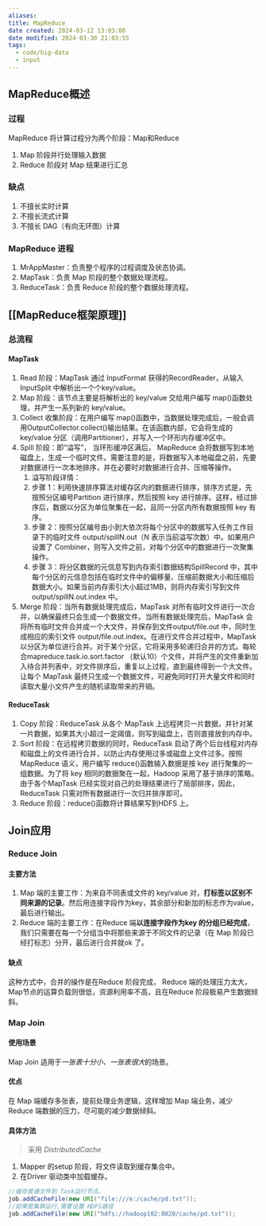```yaml
---
aliases: 
title: MapReduce
date created: 2024-03-12 13:03:00
date modified: 2024-03-30 21:03:55
tags:
  - code/big-data
  - input
---
```

## MapReduce概述
### 过程
MapReduce 将计算过程分为两个阶段：Map和Reduce
1. Map 阶段并行处理输入数据
2. Reduce 阶段对 Map 结果进行汇总
### 缺点
1. 不擅长实时计算
2. 不擅长流式计算
3. 不擅长 DAG（有向无环图）计算

### MapReduce 进程
1. MrAppMaster：负责整个程序的过程调度及状态协调。
2. MapTask：负责 Map 阶段的整个数据处理流程。
3. ReduceTask：负责 Reduce 阶段的整个数据处理流程。

## [[MapReduce框架原理]]
### 总流程
#### MapTask
1. Read 阶段：MapTask 通过 InputFormat 获得的RecordReader，从输入InputSplit 中解析出一个个key/value。
2. Map 阶段：该节点主要是将解析出的 key/value 交给用户编写 map()函数处理，并产生一系列新的 key/value。
3. Collect 收集阶段：在用户编写 map()函数中，当数据处理完成后，一般会调用OutputCollector.collect()输出结果。在该函数内部，它会将生成的 key/value 分区（调用Partitioner），并写入一个环形内存缓冲区中。
4. Spill 阶段：即“溢写”， 当环形缓冲区满后， MapReduce 会将数据写到本地磁盘上，生成一个临时文件。需要注意的是，将数据写入本地磁盘之前，先要对数据进行一次本地排序，并在必要时对数据进行合并、压缩等操作。
	1. 溢写阶段详情：
	2. 步骤 1：利用快速排序算法对缓存区内的数据进行排序，排序方式是，先按照分区编号Partition 进行排序，然后按照 key 进行排序。这样，经过排序后，数据以分区为单位聚集在一起，且同一分区内所有数据按照 key 有序。
	3. 步骤 2：按照分区编号由小到大依次将每个分区中的数据写入任务工作目录下的临时文件 output/spillN.out（N 表示当前溢写次数）中。如果用户设置了 Combiner，则写入文件之前，对每个分区中的数据进行一次聚集操作。
	4. 步骤 3：将分区数据的元信息写到内存索引数据结构SpillRecord 中，其中每个分区的元信息包括在临时文件中的偏移量、压缩前数据大小和压缩后数据大小。如果当前内存索引大小超过1MB，则将内存索引写到文件 output/spillN.out.index 中。
5. Merge 阶段：当所有数据处理完成后，MapTask 对所有临时文件进行一次合并，以确保最终只会生成一个数据文件。当所有数据处理完后，MapTask 会将所有临时文件合并成一个大文件，并保存到文件output/file.out 中，同时生成相应的索引文件 output/file.out.index。在进行文件合并过程中，MapTask 以分区为单位进行合并。对于某个分区，它将采用多轮递归合并的方式。每轮合mapreduce.task.io.sort.factor （默认10）个文件，并将产生的文件重新加入待合并列表中，对文件排序后，重复以上过程，直到最终得到一个大文件。让每个 MapTask 最终只生成一个数据文件，可避免同时打开大量文件和同时读取大量小文件产生的随机读取带来的开销。

#### ReduceTask
1. Copy 阶段：ReduceTask 从各个 MapTask 上远程拷贝一片数据，并针对某一片数据，如果其大小超过一定阈值，则写到磁盘上，否则直接放到内存中。
2. Sort 阶段：在远程拷贝数据的同时，ReduceTask 启动了两个后台线程对内存和磁盘上的文件进行合并，以防止内存使用过多或磁盘上文件过多。按照 MapReduce 语义，用户编写 reduce()函数输入数据是按 key 进行聚集的一组数据。为了将 key 相同的数据聚在一起，Hadoop 采用了基于排序的策略。由于各个MapTask 已经实现对自己的处理结果进行了局部排序，因此，ReduceTask 只需对所有数据进行一次归并排序即可。
3. Reduce 阶段：reduce()函数将计算结果写到HDFS 上。

## Join应用
### Reduce Join
#### 主要方法
1. Map 端的主要工作：为来自不同表或文件的 key/value 对，**打标签以区别不同来源的记录**。然后用连接字段作为key，其余部分和新加的标志作为value，最后进行输出。
2. Reduce 端的主要工作：在Reduce 端**以连接字段作为key 的分组已经完成**，我们只需要在每一个分组当中将那些来源于不同文件的记录（在 Map 阶段已经打标志）分开，最后进行合并就ok 了。
#### 缺点
这种方式中，合并的操作是在Reduce 阶段完成， Reduce 端的处理压力太大， Map节点的运算负载则很低，资源利用率不高，且在Reduce 阶段极易产生数据倾斜。

### Map Join
#### 使用场景
Map Join 适用于*一张表十分小、一张表很大*的场景。
#### 优点
在 Map 端缓存多张表，提前处理业务逻辑，这样增加 Map 端业务，减少 Reduce 端数据的压力，尽可能的减少数据倾斜。
#### 具体方法
>采用 *DistributedCache*
1. Mapper 的setup 阶段，将文件读取到缓存集合中。
2. 在Driver 驱动类中加载缓存。
```java
//缓存普通文件到 Task运行节点。
job.addCacheFile(new URI("file:///e:/cache/pd.txt"));
//如果是集群运行,需要设置 HDFS路径
job.addCacheFile(new URI("hdfs://hadoop102:8020/cache/pd.txt"));
```
